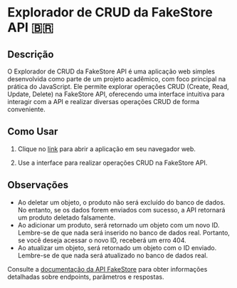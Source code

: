 # Explorador de CRUD da FakeStore API 🇧🇷

## Descrição

O Explorador de CRUD da FakeStore API é uma aplicação web simples desenvolvida como parte de um projeto acadêmico, com foco principal na prática do JavaScript. Ele permite explorar operações CRUD (Create, Read, Update, Delete) na FakeStore API, oferecendo uma interface intuitiva para interagir com a API e realizar diversas operações CRUD de forma conveniente.

## Como Usar

1. Clique no [link](https://miguel-willians.github.io/FakeStore-API-CRUD-Explorer/) para abrir a aplicação em seu navegador web.

2. Use a interface para realizar operações CRUD na FakeStore API.

## Observações

- Ao deletar um objeto, o produto não será excluído do banco de dados. No entanto, se os dados forem enviados com sucesso, a API retornará um produto deletado falsamente.
- Ao adicionar um produto, será retornado um objeto com um novo ID. Lembre-se de que nada será inserido no banco de dados real. Portanto, se você deseja acessar o novo ID, receberá um erro 404.
- Ao atualizar um objeto, será retornado um objeto com o ID enviado. Lembre-se de que nada será atualizado no banco de dados real.

Consulte a [documentação da API FakeStore](https://fakestoreapi.com/docs) para obter informações detalhadas sobre endpoints, parâmetros e respostas.
